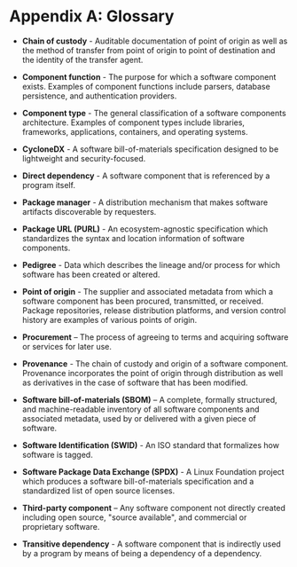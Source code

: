 # Appendix A: Glossary

- **Chain of custody** - Auditable documentation of point of origin as well as the method of transfer from point of 
origin to point of destination and the identity of the transfer agent.

- **Component function** - The purpose for which a software component exists. Examples of component functions include 
parsers, database persistence, and authentication providers.

- **Component type** - The general classification of a software components architecture. Examples of component types 
include libraries, frameworks, applications, containers, and operating systems.

- **CycloneDX** - A software bill-of-materials specification designed to be lightweight and security-focused.

- **Direct dependency** - A software component that is referenced by a program itself.

- **Package manager** - A distribution mechanism that makes software artifacts discoverable by requesters.

- **Package URL (PURL)** - An ecosystem-agnostic specification which standardizes the syntax and location information 
of software components.

- **Pedigree** - Data which describes the lineage and/or process for which software has been created or altered.

- **Point of origin** - The supplier and associated metadata from which a software component has been procured, 
transmitted, or received. Package repositories, release distribution platforms, and version control history
are examples of various points of origin.

- **Procurement** – The process of agreeing to terms and acquiring software or services for later use.

- **Provenance** - The chain of custody and origin of a software component. Provenance incorporates the point of
origin through distribution as well as derivatives in the case of software that has been modified.

- **Software bill-of-materials (SBOM)** – A complete, formally structured, and machine-readable inventory of all 
software components and associated metadata, used by or delivered with a given piece of software.

- **Software Identification (SWID)** - An ISO standard that formalizes how software is tagged.

- **Software Package Data Exchange (SPDX)** - A Linux Foundation project which produces a software bill-of-materials 
specification and a standardized list of open source licenses.

- **Third-party component** – Any software component not directly created including open source, "source available", 
and commercial or proprietary software.

- **Transitive dependency** - A software component that is indirectly used by a program by means of being a dependency 
of a dependency.

<div style="page-break-after: always; visibility: hidden">
\newpage
</div>
